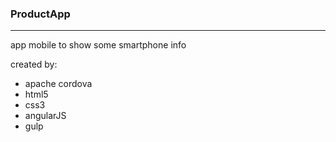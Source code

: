 ### ProductApp

* * *

app mobile to show some smartphone info

created by:

*   apache cordova
*   html5
*   css3
*   angularJS
*   gulp
